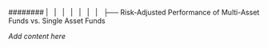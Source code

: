 ######## |   |   |   |   |   |   |   ├── Risk-Adjusted Performance of Multi-Asset Funds vs. Single Asset Funds

*Add content here*